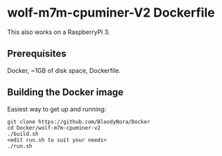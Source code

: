 # wolf-m7m-cpuminer-V2 Dockerfile

This also works on a RaspberryPi 3.

## Prerequisites

Docker, ~1GB of disk space, Dockerfile.


## Building the Docker image

Easiest way to get up and running:

```
git clone https://github.com/BloodyNora/Docker
cd Docker/wolf-m7m-cpuminer-v2
./build.sh
<edit run.sh to suit your needs>
./run.sh
```
